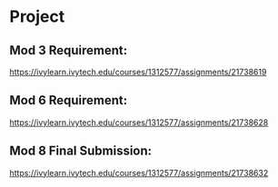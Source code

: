 # Project

## Mod 3 Requirement:

https://ivylearn.ivytech.edu/courses/1312577/assignments/21738619


## Mod 6 Requirement:

https://ivylearn.ivytech.edu/courses/1312577/assignments/21738628


## Mod 8 Final Submission:

https://ivylearn.ivytech.edu/courses/1312577/assignments/21738632

